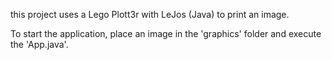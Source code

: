 this project uses a Lego Plott3r with LeJos (Java) to print an image.

To start the application, place an image in the 'graphics' folder and execute the 'App.java'.
